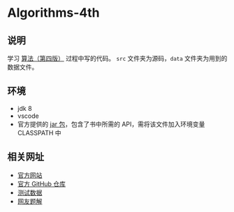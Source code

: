 # Algorithms-4th

## 说明
学习 [算法（第四版）](https://book.douban.com/subject/19952400/) 过程中写的代码。
`src` 文件夹为源码，`data` 文件夹为用到的数据文件。

## 环境
* jdk 8
* vscode
* 官方提供的 [jar 包](https://algs4.cs.princeton.edu/code/algs4.jar)，包含了书中所需的 API，需将该文件加入环境变量 CLASSPATH 中

## 相关网址
* [官方网站](https://algs4.cs.princeton.edu/code/)
* [官方 GitHub 仓库](https://github.com/kevin-wayne/algs4)
* [测试数据](https://algs4.cs.princeton.edu/code/algs4-data.zip)
* [网友题解](https://github.com/jimmysuncpt/Algorithms)